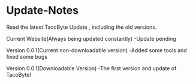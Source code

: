 # Update-Notes
Read the latest TacoByte Update , including the old versions.

Current Website(Always being updated constantly)
-Update pending



Version 0.0.1(Current non-downloadable version)
-Added some tools and fixed some bugs

Version 0.0.1(Downloadable Version)
-The first version and update of TacoByte!
